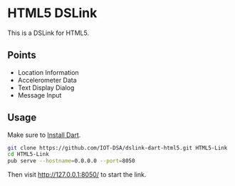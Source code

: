 # HTML5 DSLink

This is a DSLink for HTML5.

## Points

- Location Information
- Accelerometer Data
- Text Display Dialog
- Message Input

## Usage

Make sure to [Install Dart](https://www.dartlang.org/downloads/).

```bash
git clone https://github.com/IOT-DSA/dslink-dart-html5.git HTML5-Link
cd HTML5-Link
pub serve --hostname=0.0.0.0 --port=8050
```

Then visit http://127.0.0.1:8050/ to start the link.
